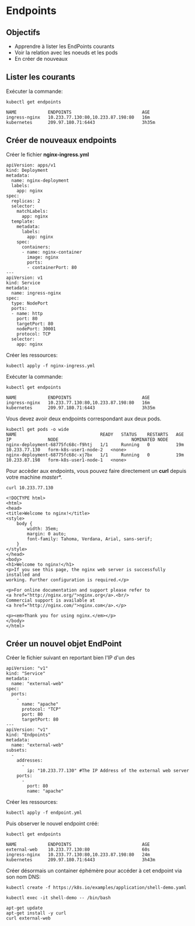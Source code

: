 # Endpoints

## Objectifs

* Apprendre à lister les EndPoints courants
* Voir la relation avec les noeuds et les pods
* En créer de nouveaux

## Lister les courants

Exécuter la commande:

```
kubectl get endpoints

NAME            ENDPOINTS                           AGE
ingress-nginx   10.233.77.130:80,10.233.87.198:80   16m
kubernetes      209.97.180.71:6443                  3h35m
```

## Créer de nouveaux endpoints

Créer le fichier **nginx-ingress.yml**

```
apiVersion: apps/v1
kind: Deployment
metadata:
  name: nginx-deployment
  labels:
    app: nginx
spec:
  replicas: 2
  selector:
    matchLabels:
      app: nginx
  template:
    metadata:
      labels:
        app: nginx
    spec:
      containers:
      - name: nginx-container
        image: nginx
        ports:
        - containerPort: 80
---
apiVersion: v1
kind: Service
metadata:
  name: ingress-nginx
spec:
  type: NodePort
  ports:
  - name: http
    port: 80
    targetPort: 80
    nodePort: 30001
    protocol: TCP
  selector:
    app: nginx
```

Créer les ressources:
```
kubectl apply -f nginx-ingress.yml
```

Exécuter la commande:

```
kubectl get endpoints

NAME            ENDPOINTS                           AGE
ingress-nginx   10.233.77.130:80,10.233.87.198:80   16m
kubernetes      209.97.180.71:6443                  3h35m
```

Vous devez avoir deux endpoints correspondant aux deux pods.

```
kubectl get pods -o wide
NAME                                READY   STATUS    RESTARTS   AGE   IP              NODE                            NOMINATED NODE
nginx-deployment-68775fc68c-f9htj   1/1     Running   0          19m   10.233.77.130   form-k8s-user1-node-2   <none>
nginx-deployment-68775fc68c-xj7bx   1/1     Running   0          19m   10.233.87.198   form-k8s-user1-node-1   <none>
```

Pour accèder aux endpoints, vous pouvez faire directement un **curl** depuis votre machine *master**.

```
curl 10.233.77.130

<!DOCTYPE html>
<html>
<head>
<title>Welcome to nginx!</title>
<style>
    body {
        width: 35em;
        margin: 0 auto;
        font-family: Tahoma, Verdana, Arial, sans-serif;
    }
</style>
</head>
<body>
<h1>Welcome to nginx!</h1>
<p>If you see this page, the nginx web server is successfully installed and
working. Further configuration is required.</p>

<p>For online documentation and support please refer to
<a href="http://nginx.org/">nginx.org</a>.<br/>
Commercial support is available at
<a href="http://nginx.com/">nginx.com</a>.</p>

<p><em>Thank you for using nginx.</em></p>
</body>
</html>
```

## Créer un nouvel objet EndPoint

Créer le fichier suivant en reportant bien l'IP d'un des

```
apiVersion: "v1"
kind: "Service"
metadata:
  name: "external-web"
spec:
  ports:
    -
      name: "apache"
      protocol: "TCP"
      port: 80
      targetPort: 80
---
apiVersion: "v1"
kind: "Endpoints"
metadata:
  name: "external-web"
subsets:
  -
    addresses:
      -
        ip: "10.233.77.130" #The IP Address of the external web server
    ports:
      -
        port: 80
        name: "apache"
```        

Créer les ressources:

```
kubectl apply -f endpoint.yml
```

Puis observer le nouvel endpoint créé:

```
kubectl get endpoints

NAME            ENDPOINTS                           AGE
external-web    10.233.77.130:80                    60s
ingress-nginx   10.233.77.130:80,10.233.87.198:80   24m
kubernetes      209.97.180.71:6443                  3h43m
```

Créer désormais un container éphémère pour accéder à cet endpoint via son nom DNS:

```
kubectl create -f https://k8s.io/examples/application/shell-demo.yaml

kubectl exec -it shell-demo -- /bin/bash

apt-get update
apt-get install -y curl
curl external-web
``` 
